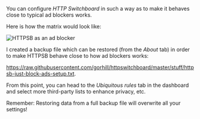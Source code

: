 You can configure _HTTP Switchboard_ in such a way as to make it behaves close to typical ad blockers works.

Here is how the matrix would look like:

![HTTPSB as an ad blocker](https://raw.githubusercontent.com/gorhill/httpswitchboard/master/doc/img/httpsb-as-abp.png)

I created a backup file which can be restored (from the _About_ tab) in order to make HTTPSB behave close to how ad blockers works:

<https://raw.githubusercontent.com/gorhill/httpswitchboard/master/stuff/httpsb-just-block-ads-setup.txt>.

From this point, you can head to the _Ubiquitous rules_  tab in the dashboard and select more third-party lists to enhance privacy, etc.

Remember: Restoring data from a full backup file will overwrite all your settings!